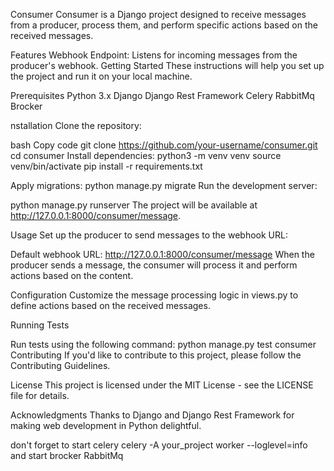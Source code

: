 Consumer
Consumer is a Django project designed to receive messages from a producer, process them, and perform specific actions based on the received messages.

Features
Webhook Endpoint: Listens for incoming messages from the producer's webhook.
Getting Started
These instructions will help you set up the project and run it on your local machine.

Prerequisites
Python 3.x
Django
Django Rest Framework
Celery
RabbitMq Brocker

nstallation
Clone the repository:

bash
Copy code
git clone https://github.com/your-username/consumer.git
cd consumer
Install dependencies:
python3 -m venv venv
source venv/bin/activate
pip install -r requirements.txt

Apply migrations:
python manage.py migrate
Run the development server:

python manage.py runserver
The project will be available at http://127.0.0.1:8000/consumer/message.

Usage
Set up the producer to send messages to the webhook URL:

Default webhook URL: http://127.0.0.1:8000/consumer/message
When the producer sends a message, the consumer will process it and perform actions based on the content.

Configuration
Customize the message processing logic in views.py to define actions based on the received messages.

Running Tests

Run tests using the following command:
python manage.py test consumer
Contributing
If you'd like to contribute to this project, please follow the Contributing Guidelines.

License
This project is licensed under the MIT License - see the LICENSE file for details.

Acknowledgments
Thanks to Django and Django Rest Framework for making web development in Python delightful.

don't forget to start celery
celery -A your_project worker --loglevel=info
and
start brocker RabbitMq
